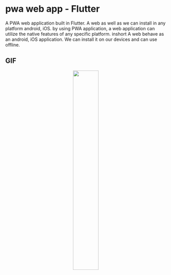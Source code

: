 # pwa web app - Flutter

A PWA web application built in Flutter. A web as well as we can install in any platform android, iOS. by using PWA application, a web application can utilize the native features of any specific platform. inshort A web behave as an android, iOS application. We can install it on our devices and can use offline.

## GIF

<p align="center">
  <img width=40%
  height=40%
  src="https://user-images.githubusercontent.com/101565812/212886173-bc7f53b1-5400-4d63-aadf-dfd1016969c5.gif">
</p>
